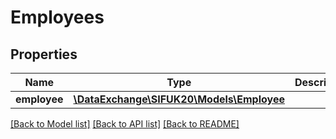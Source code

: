 # Employees

## Properties
Name | Type | Description | Notes
------------ | ------------- | ------------- | -------------
**employee** | [**\DataExchange\SIFUK20\Models\Employee**](Employee.md) |  | [optional] 

[[Back to Model list]](../README.md#documentation-for-models) [[Back to API list]](../README.md#documentation-for-api-endpoints) [[Back to README]](../README.md)


